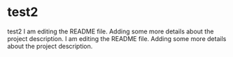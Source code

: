 # test2
test2
I am editing the README file. Adding some more details about the project description.
I am editing the README file. Adding some more details about the project description.
